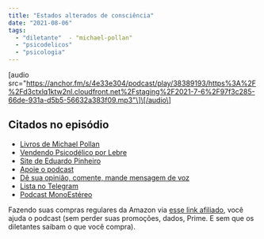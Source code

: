 ```yaml
---
title: "Estados alterados de consciência"
date: "2021-08-06"
tags: 
  - "diletante"  - "michael-pollan"
  - "psicodelicos"
  - "psicologia"
---
```


\[audio src="https://anchor.fm/s/4e33e304/podcast/play/38389193/https%3A%2F%2Fd3ctxlq1ktw2nl.cloudfront.net%2Fstaging%2F2021-7-6%2F97f3c285-66de-931a-d5b5-56632a383f09.mp3"\]\[/audio\]

## Citados no episódio

- [Livros de Michael Pollan](https://www.amazon.com.br/s?k=michael+pollan&__mk_pt_BR=%C3%85M%C3%85%C5%BD%C3%95%C3%91&linkCode=ll2&tag=eduf-20&linkId=ff4bcd133fa23832d69dc9be1c752838&language=pt_BR&ref_=as_li_ss_tl)
- [Vendendo Psicodélico por Lebre](https://tzal.org/vendendo-psicodelico-por-lebre/)
- [Site de Eduardo Pinheiro](https://tzal.org/)
- [Apoie o podcast](https://eduf.me/apoie/)
- [Dê sua opinião, comente, mande mensagem de voz](https://eduf.me/contato/)
- [Lista no Telegram](https://t.me/edufme)
- [Podcast MonoEstéreo](https://eduf.me/monoestereo/)

Fazendo suas compras regulares da Amazon via [esse link afiliado](https://www.amazon.com.br/?&linkCode=ll2&tag=eduf-20&linkId=89f6c0120179c4d4d6f906d2100734f7&language=pt_BR&ref_=as_li_ss_tl), você ajuda o podcast (sem perder suas promoções, dados, Prime. E sem que os diletantes saibam o que você compra).
